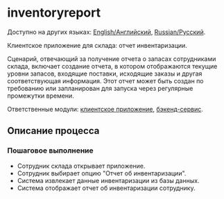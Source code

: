 # inventoryreport

Доступно на других языках: [English/Английский](inventoryreport.md), [Russian/Русский](inventoryreport.ru.md). 

Клиентское приложение для склада: отчет инвентаризации.

Сценарий, отвечающий за получение отчета о запасах сотрудниками склада, включает создание отчета, в котором отображаются текущие уровни запасов, входящие поставки, исходящие заказы и другая соответствующая информация.
Этот отчет может быть создан по требованию или запланирован для запуска через регулярные промежутки времени.

Ответственные модули: [клиентское приложение](../../frontend/warehouseclient.md), [бэкенд-сервис](../../backend/warehousebackend.md).

## Описание процесса

### Пошаговое выполнение

- Сотрудник склада открывает приложение.
- Сотрудник выбирает опцию "Отчет об инвентаризации".
- Система извлекает данные инвентаризации из базы данных.
- Система отображает отчет об инвентаризации сотруднику.
